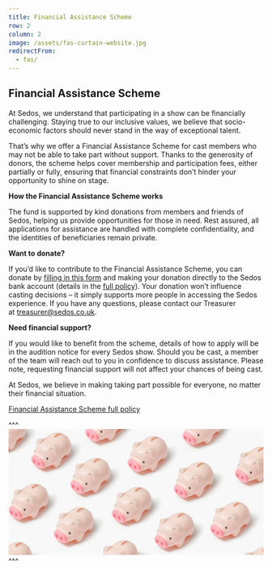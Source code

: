 ```yaml
---
title: Financial Assistance Scheme
row: 2
column: 2
image: /assets/fas-curtain-website.jpg
redirectFrom:
  - fas/
---
```

## Financial Assistance Scheme

At Sedos, we understand that participating in a show can be financially challenging. Staying true to our inclusive values, we believe that socio-economic factors should never stand in the way of exceptional talent.

That’s why we offer a Financial Assistance Scheme for cast members who may not be able to take part without support. Thanks to the generosity of donors, the scheme helps cover membership and participation fees, either partially or fully, ensuring that financial constraints don’t hinder your opportunity to shine on stage.

**How the Financial Assistance Scheme works**

The fund is supported by kind donations from members and friends of Sedos, helping us provide opportunities for those in need. Rest assured, all applications for assistance are handled with complete confidentiality, and the identities of beneficiaries remain private.

**Want to donate?**

If you’d like to contribute to the Financial Assistance Scheme, you can donate by [filling in this form](https://docs.google.com/forms/d/e/1FAIpQLScK400q8HjQGP1tEelh-YF7EpzESkwT5DqPOb2YxikcjcGP-A/viewform) and making your donation directly to the Sedos bank account (details in the [full policy](https://www.sedos.co.uk/assets/policies/financial-assistance-scheme.pdf)). Your donation won’t influence casting decisions – it simply supports more people in accessing the Sedos experience. If you have any questions, please contact our Treasurer at [treasurer@sedos.co.uk](mailto:treasurer@sedos.co.uk).

**Need financial support?**

If you would like to benefit from the scheme, details of how to apply will be in the audition notice for every Sedos show. Should you be cast, a member of the team will reach out to you in confidence to discuss assistance. Please note, requesting financial support will not affect your chances of being cast.

At Sedos, we believe in making taking part possible for everyone, no matter their financial situation.

[Financial Assistance Scheme full policy](https://www.sedos.co.uk/assets/policies/financial-assistance-scheme.pdf)

^^^
![Financial Assistance Scheme](/assets/financialassistancescheme-website-copy.jpg)
^^^

